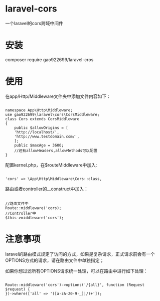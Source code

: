 # laravel-cors
一个laravel的cors跨域中间件

# 安装
composer require gao922699/laravel-cros

# 使用
在app/Http/Middleware文件夹中添加文件内容如下：
<pre><code>
namespace App\Http\Middleware;
use gao922699\laravel\cors\CorsMiddleware;
class Cors extends CorsMiddleware
{
    public $allowOrigins = [
    'http://localhost/',
    'http://www.testdomain.com/',
    ];
    public $maxAge = 3600;
    //还有allowHeaders,allowMethods可以配置
}
</code></pre>
配置kernel.php，在$routeMiddleware中加入:
<pre><code>
'cors' => \App\Http\Middleware\Cors::class,
</code></pre>
路由或者controller的__construct中加入：
<pre><code>
//路由文件中
Route::middleware('cors);
//Controller中
$this->middleware('cors');
</code></pre>

# 注意事项
laravel的路由模式规定了访问的方式，如果是复杂请求，正式请求前会有一个OPTIONS方式的请求，请在路由文件中单独指定；

如果你想过滤所有OPTIONS请求统一处理，可以在路由中进行如下处理：
<pre><code>
Route::middleware('cors')->options('/{all}', function (Request $request) {
})->where(['all' => '([a-zA-Z0-9-_]|/)+']);
</code></pre>

